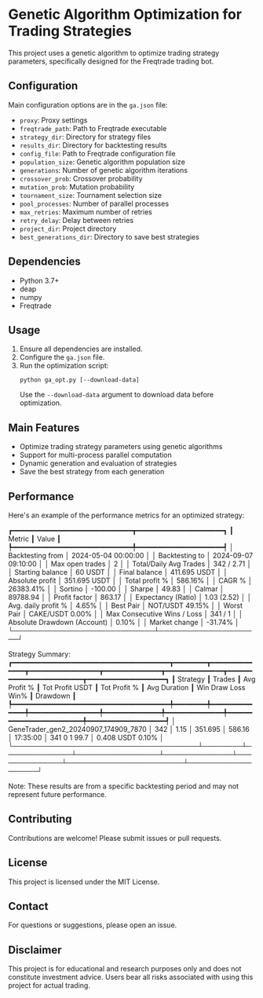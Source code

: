 # Genetic Algorithm Optimization for Trading Strategies

This project uses a genetic algorithm to optimize trading strategy parameters, specifically designed for the Freqtrade trading bot.

## Configuration

Main configuration options are in the `ga.json` file:

- `proxy`: Proxy settings
- `freqtrade_path`: Path to Freqtrade executable
- `strategy_dir`: Directory for strategy files
- `results_dir`: Directory for backtesting results
- `config_file`: Path to Freqtrade configuration file
- `population_size`: Genetic algorithm population size
- `generations`: Number of genetic algorithm iterations
- `crossover_prob`: Crossover probability
- `mutation_prob`: Mutation probability
- `tournament_size`: Tournament selection size
- `pool_processes`: Number of parallel processes
- `max_retries`: Maximum number of retries
- `retry_delay`: Delay between retries
- `project_dir`: Project directory
- `best_generations_dir`: Directory to save best strategies

## Dependencies

- Python 3.7+
- deap
- numpy
- Freqtrade

## Usage

1. Ensure all dependencies are installed.
2. Configure the `ga.json` file.
3. Run the optimization script:
   ```
   python ga_opt.py [--download-data]
   ```
   Use the `--download-data` argument to download data before optimization.

## Main Features

- Optimize trading strategy parameters using genetic algorithms
- Support for multi-process parallel computation
- Dynamic generation and evaluation of strategies
- Save the best strategy from each generation

## Performance

Here's an example of the performance metrics for an optimized strategy:

┏━━━━━━━━━━━━━━━━━━━━━━━━━━━━━┳━━━━━━━━━━━━━━━━━━━━━┓
┃ Metric                      ┃ Value               ┃
┡━━━━━━━━━━━━━━━━━━━━━━━━━━━━━╇━━━━━━━━━━━━━━━━━━━━━┩
│ Backtesting from            │ 2024-05-04 00:00:00 │
│ Backtesting to              │ 2024-09-07 09:10:00 │
│ Max open trades             │ 2                   │
│ Total/Daily Avg Trades      │ 342 / 2.71          │
│ Starting balance            │ 60 USDT             │
│ Final balance               │ 411.695 USDT        │
│ Absolute profit             │ 351.695 USDT        │
│ Total profit %              │ 586.16%             │
│ CAGR %                      │ 26383.41%           │
│ Sortino                     │ -100.00             │
│ Sharpe                      │ 49.83               │
│ Calmar                      │ 89788.94            │
│ Profit factor               │ 863.17              │
│ Expectancy (Ratio)          │ 1.03 (2.52)         │
│ Avg. daily profit %         │ 4.65%               │
│ Best Pair                   │ NOT/USDT 49.15%     │
│ Worst Pair                  │ CAKE/USDT 0.00%     │
│ Max Consecutive Wins / Loss │ 341 / 1             │
│ Absolute Drawdown (Account) │ 0.10%               │
│ Market change               │ -31.74%             │
└─────────────────────────────┴─────────────────────┘

Strategy Summary:
┏━━━━━━━━━━━━━━━━━━━━━━━━━━━━━━━━━━━━━━┳━━━━━━━━┳━━━━━━━━━━━━━━┳━━━━━━━━━━━━━━━━━┳━━━━━━━━━━━━━━┳━━━━━━━━━━━━━━┳━━━━━━━━━━━━━━━━━━━━━━━━┳━━━━━━━━━━━━━━━━━━━┓
┃                             Strategy ┃ Trades ┃ Avg Profit % ┃ Tot Profit USDT ┃ Tot Profit % ┃ Avg Duration ┃  Win  Draw  Loss  Win% ┃          Drawdown ┃
┡━━━━━━━━━━━━━━━━━━━━━━━━━━━━━━━━━━━━━━╇━━━━━━━━╇━━━━━━━━━━━━━━╇━━━━━━━━━━━━━━━━━╇━━━━━━━━━━━━━━╇━━━━━━━━━━━━━━╇━━━━━━━━━━━━━━━━━━━━━━━━╇━━━━━━━━━━━━━━━━━━━┩
│ GeneTrader_gen2_20240907_174909_7870 │    342 │         1.15 │         351.695 │       586.16 │     17:35:00 │  341     0     1  99.7 │ 0.408 USDT  0.10% │
└──────────────────────────────────────┴────────┴──────────────┴─────────────────┴──────────────┴──────────────┴────────────────────────┴───────────────────┘

Note: These results are from a specific backtesting period and may not represent future performance.

## Contributing

Contributions are welcome! Please submit issues or pull requests.

## License

This project is licensed under the MIT License.

## Contact

For questions or suggestions, please open an issue.

## Disclaimer

This project is for educational and research purposes only and does not constitute investment advice. Users bear all risks associated with using this project for actual trading.
